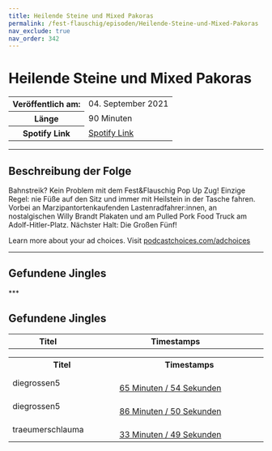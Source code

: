 ```yaml
---
title: Heilende Steine und Mixed Pakoras
permalink: /fest-flauschig/episoden/Heilende-Steine-und-Mixed-Pakoras
nav_exclude: true
nav_order: 342
---
```


# Heilende Steine und Mixed Pakoras
<table class="resp-table dcf-table dcf-table-responsive dcf-table-bordered dcf-table-striped dcf-w-100%">
                    <tbody>
                        <tr>
                            <th scope="row">Veröffentlich am:</th>
                            <td data-label="Veröffentlich am:">04. September 2021</td>
                        </tr>
                        <tr>
                            <th scope="row">Länge </th>
                            <td data-label="Länge ">90 Minuten</td>
                        </tr><tr>
                                <th scope="row">Spotify Link</th>
                                <td data-label="Spotify Link"><a href="https://open.spotify.com/episode/3nKdtwcGqPloeH0jp3pMey">Spotify Link</a></td>
                            </tr></tbody>
                </table>

***

## Beschreibung der Folge

<div>
<p>Bahnstreik? Kein Problem mit dem Fest&amp;Flauschig Pop Up Zug! Einzige Regel: nie Füße auf den Sitz und immer mit Heilstein in der Tasche fahren. Vorbei an Marzipantortenkaufenden Lastenradfahrer:innen, an nostalgischen Willy Brandt Plakaten und am Pulled Pork Food Truck am Adolf-Hitler-Platz. Nächster Halt: Die Großen Fünf!</p><p> </p><p>Learn more about your ad choices. Visit <a href="https://podcastchoices.com/adchoices">podcastchoices.com/adchoices</a></p>  
</div>

***

## Gefundene Jingles

<table style="display: table;">
                                    <tr>
                                        <th class="tableColumnTitle">Titel</th>
                                        <th class="tableColumnTimestamps">Timestamps</th>
                                    </tr>
                                    ***

## Gefundene Jingles

<table style="display: table;">
                                    <tr>
                                        <th class="tableColumnTitle">Titel</th>
                                        <th class="tableColumnTimestamps">Timestamps</th>
                                    </tr>
                                    <tr>
                                <td markdown="span"  class="tableColumnTitle">diegrossen5</td>
                                <td markdown="span" class="tableColumnTimestamps">
                                <br>
                                <a href="https://open.spotify.com/episode/3nKdtwcGqPloeH0jp3pMey?t=3954">
                                65 Minuten / 54 Sekunden</a>
                                </td></tr><tr>
                                <td markdown="span"  class="tableColumnTitle">diegrossen5</td>
                                <td markdown="span" class="tableColumnTimestamps">
                                <br>
                                <a href="https://open.spotify.com/episode/3nKdtwcGqPloeH0jp3pMey?t=5210">
                                86 Minuten / 50 Sekunden</a>
                                </td></tr><tr>
                                <td markdown="span"  class="tableColumnTitle">traeumerschlauma</td>
                                <td markdown="span" class="tableColumnTimestamps">
                                <br>
                                <a href="https://open.spotify.com/episode/3nKdtwcGqPloeH0jp3pMey?t=2029">
                                33 Minuten / 49 Sekunden</a>
                                </td></tr></table>